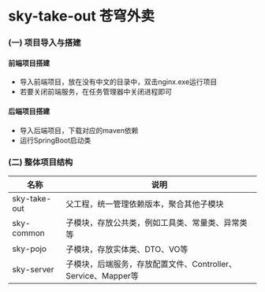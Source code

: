 # sky-take-out 苍穹外卖



### (一) 项目导入与搭建 

#### 前端项目搭建

- 导入前端项目，放在没有中文的目录中，双击nginx.exe运行项目
- 若要关闭前端服务，在任务管理器中关闭进程即可

#### 后端项目搭建

- 导入后端项目，下载对应的maven依赖
- 运行SpringBoot启动类



### (二) 整体项目结构

| 名称         | 说明                                                         |
| ------------ | ------------------------------------------------------------ |
| sky-take-out | 父工程，统一管理依赖版本，聚合其他子模块                     |
| sky-common   | 子模块，存放公共类，例如工具类、常量类、异常类等             |
| sky-pojo     | 子模块，存放实体类、DTO、VO等                                |
| sky-server   | 子模块，后端服务，存放配置文件、Controller、Service、Mapper等 |

